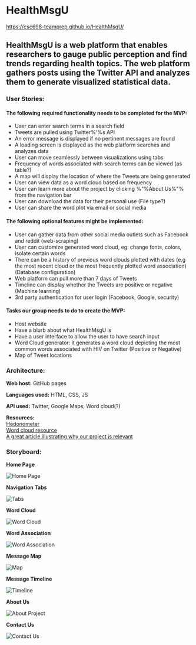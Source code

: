 # HealthMsgU
https://csc698-teamprep.github.io/HealthMsgU/

## HealthMsgU is a web platform that enables researchers to gauge public perception and find trends regarding health topics. The web platform gathers posts using the Twitter API and analyzes them to generate visualized statistical data.

### User Stories:

#### The following required functionality needs to be completed for the MVP:

* User can enter search terms in a search field
* Tweets are pulled using Twitter%'%s API
* An error message is displayed if no pertinent messages are found
* A loading screen is displayed as the web platform searches and analyzes data
* User can move seamlessly between visualizations using tabs
* Frequency of words associated with search terms can be viewed (as table?)
* A map will display the location of where the Tweets are being generated
* User can view data as a word cloud based on frequency
* User can learn more about the project by clicking %"%About Us%"% from the navigation bar
* User can download the data for their personal use (File type?)
* User can share the word plot via email or social media

#### The following optional features might be implemented:

* User can gather data from other social media outlets such as Facebook and reddit (web-scraping)
* User can customize generated word cloud, eg: change fonts, colors, isolate certain words
* There can be a history of previous word clouds plotted with dates (e.g the most recent cloud or the most frequently plotted word association) (Database configuration)
* Web platform can pull more than 7 days of Tweets
* Timeline can display whether the Tweets are positive or negative (Machine learning)
* 3rd party authentication for user login (Facebook, Google, security)

#### Tasks our group needs to do to create the MVP:

* Host website
* Have a blurb about what HealthMsgU is
* Have a user interface to allow the user to have search input
* Word Cloud generator: it generates a word cloud depicting the most common words associated with HIV on Twitter (Positive or Negative)
* Map of Tweet locations

### Architecture:

**Web host:** GitHub pages

**Languages used:** HTML, CSS, JS

**API used:** Twitter, Google Maps, Word cloud(?)

**Resources:**  
[Hedonometer](http://hedonometer.org/index.html)  
[Word cloud resource](https://github.com/amueller/word_cloud)  
[A great article illustrating why our project is relevant](https://www.nytimes.com/2017/09/21/opinion/sunday/-truvada-gay-hiv-aids.html?_r=0)  


### Storyboard:

**Home Page**

![Home Page](https://github.com/CSC698-TeamPrep/HealthMsgU/blob/master/Photos/Photo_Storyboard/Homepage.PNG)

**Navigation Tabs**

![Tabs](https://github.com/CSC698-TeamPrep/HealthMsgU/blob/master/Photos/Photo_Storyboard/Tabs.PNG)

**Word Cloud**

![Word Cloud](https://github.com/CSC698-TeamPrep/HealthMsgU/blob/master/Photos/Photo_Storyboard/Wordcloud.PNG)

**Word Association**

![Word Association](https://github.com/CSC698-TeamPrep/HealthMsgU/blob/master/Photos/Photo_Storyboard/wordassociation.PNG)

**Message Map**

![Map](https://github.com/CSC698-TeamPrep/HealthMsgU/blob/master/Photos/Photo_Storyboard/Map.PNG)

**Message Timeline**

![Timeline](https://github.com/CSC698-TeamPrep/HealthMsgU/blob/master/Photos/Photo_Storyboard/Timeline.PNG)

**About Us**

![About Project](https://github.com/CSC698-TeamPrep/HealthMsgU/blob/master/Photos/Photo_Storyboard/AboutProject.PNG)

**Contact Us**

![Contact Us](https://github.com/CSC698-TeamPrep/HealthMsgU/blob/master/Photos/Photo_Storyboard/Contact_us.PNG)

